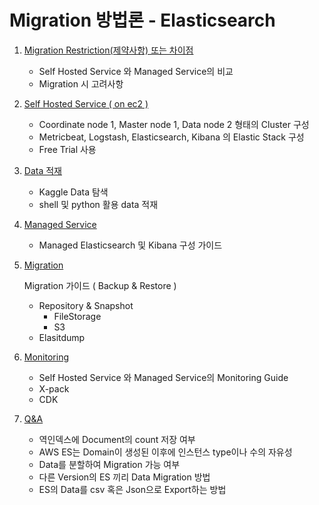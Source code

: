 # Migration 방법론 - Elasticsearch

1. [Migration Restriction(제약사항) 또는 차이점](compare_ES)
   
   - Self Hosted Service 와 Managed Service의 비교
   - Migration 시 고려사항
   
2. [Self Hosted Service ( on ec2 )](installed_ES)
   
   - Coordinate node 1, Master node 1, Data node 2 형태의 Cluster 구성
   - Metricbeat, Logstash, Elasticsearch, Kibana 의 Elastic Stack 구성
   - Free Trial 사용
   
3. [Data 적재](data_input_ES)
   
   - Kaggle Data 탐색
   - shell 및 python 활용 data 적재
   
4. [Managed Service](managed_ES)
   
   - Managed Elasticsearch 및 Kibana 구성 가이드
   
5. [Migration](migration_ES)
   
   Migration 가이드 ( Backup & Restore )
   
   - Repository & Snapshot
     - FileStorage
     - S3
   - Elasitdump
   
6. [Monitoring](monitoring_ES)

   - Self Hosted Service 와 Managed Service의 Monitoring Guide
   - X-pack
   - CDK

7. [Q&A](additional-es\additional-es.html)

   - 역인덱스에 Document의 count 저장 여부
   - AWS ES는 Domain이 생성된 이후에 인스턴스 type이나 수의 자유성
   - Data를 분할하여 Migration 가능 여부
   - 다른 Version의 ES 끼리 Data Migration 방법
   - ES의 Data를 csv 혹은 Json으로 Export하는 방법
